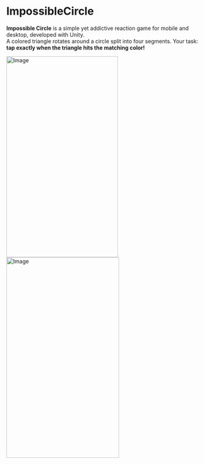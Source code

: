 # ImpossibleCircle

**Impossible Circle** is a simple yet addictive reaction game for mobile and desktop, developed with Unity.  
A colored triangle rotates around a circle split into four segments. Your task: **tap exactly when the triangle hits the matching color!**  

<img width="292" height="526" alt="Image" src="https://github.com/user-attachments/assets/a886fbdb-f916-4e62-b88e-94765fbc391e" />
<img width="295" height="525" alt="Image" src="https://github.com/user-attachments/assets/b1cfbdd9-f36c-4544-9f2d-8765b20a28ca" />
